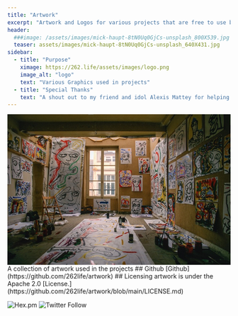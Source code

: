```yaml
---
title: "Artwork"
excerpt: "Artwork and Logos for various projects that are free to use but adhere to the License."
header:
  ###image: /assets/images/mick-haupt-8tN0Uq0GjCs-unsplash_800X539.jpg
  teaser: assets/images/mick-haupt-8tN0Uq0GjCs-unsplash_640X431.jpg
sidebar:
  - title: "Purpose"
    ximage: https://262.life/assets/images/logo.png
    image_alt: "logo"
    text: "Various Graphics used in projects"
  - title: "Special Thanks"
    text: "A shout out to my friend and idol Alexis Mattey for helping me with all the artwork!"
---
```

<img align="left" src="/assets/images/mick-haupt-8tN0Uq0GjCs-unsplash_800X539.jpg">
A collection of artwork used in the projects
## Github 
[Github](https://github.com/262life/artwork)
## Licensing
artwork is under the Apache 2.0 [License.](https://github.com/262life/artwork/blob/main/LICENSE.md)

![Hex.pm](https://img.shields.io/hexpm/l/apa)
![Twitter Follow](https://img.shields.io/twitter/follow/262life_bob?style=social)
